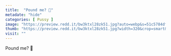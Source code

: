 ```yaml
---
title:  "Pound me? 🥺"
metadate: "hide"
categories: [ Pussy ]
image: "https://preview.redd.it/bw3ktxl28zk51.jpg?auto=webp&s=51c5784df326bf56a0406d7f8dd34e56c0088401"
thumb: "https://preview.redd.it/bw3ktxl28zk51.jpg?width=320&crop=smart&auto=webp&s=9d2f25228b6b1b6c25f308058084aaa3ce65f14c"
visit: ""
---
```

Pound me? 🥺

